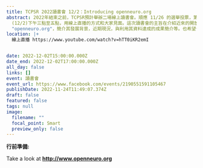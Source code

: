 ```yaml
---
title: TCPSR 2022讀書會 12/2：Introducing openneuro.org
abstract: 2022年結束之前，TCPSR預計舉辦二場線上讀書會。順應 11/26 的選舉投票，第二場將會延到下週五
  (12/2)下午三點至五點，用線上直播的方式和大家見面。這次讀書會的主旨在介紹近來的開放神經科學資源中，成長快速的
  "openneuro.org"，簡介其發展背景，近期現況，與利用其資料達成的成果簡介等。也希望台灣的學界能夠從此種大學贊助的網路平台之運作與成長中得到啟發。
location: |+
  線上直播 https://www.youtube.com/watch?v=hTT0iKR2emI


date: 2022-12-02T15:00:00.000Z
date_end: 2022-12-02T17:00:00.000Z
all_day: false
links: []
event: 讀書會
event_url: https://www.facebook.com/events/2190551591105467
publishDate: 2022-11-24T11:49:07.374Z
draft: false
featured: false
tags: null
image:
  filename: ""
  focal_point: Smart
  preview_only: false
---
```

**行前準備:** 

Take a look at **http://www.openneuro.org**